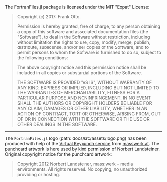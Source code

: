 The FortranFiles.jl package is licensed under the MIT "Expat" License:

> Copyright (c) 2017: Frank Otto.
> 
> Permission is hereby granted, free of charge, to any person obtaining a copy
> of this software and associated documentation files (the "Software"), to deal
> in the Software without restriction, including without limitation the rights
> to use, copy, modify, merge, publish, distribute, sublicense, and/or sell
> copies of the Software, and to permit persons to whom the Software is
> furnished to do so, subject to the following conditions:
> 
> The above copyright notice and this permission notice shall be included in all
> copies or substantial portions of the Software.
> 
> THE SOFTWARE IS PROVIDED "AS IS", WITHOUT WARRANTY OF ANY KIND, EXPRESS OR
> IMPLIED, INCLUDING BUT NOT LIMITED TO THE WARRANTIES OF MERCHANTABILITY,
> FITNESS FOR A PARTICULAR PURPOSE AND NONINFRINGEMENT. IN NO EVENT SHALL THE
> AUTHORS OR COPYRIGHT HOLDERS BE LIABLE FOR ANY CLAIM, DAMAGES OR OTHER
> LIABILITY, WHETHER IN AN ACTION OF CONTRACT, TORT OR OTHERWISE, ARISING FROM,
> OUT OF OR IN CONNECTION WITH THE SOFTWARE OR THE USE OR OTHER DEALINGS IN THE
> SOFTWARE.
> 

----

The `FortranFiles.jl` logo (path: docs/src/assets/logo.png)
has been produced with help of the
[Virtual Keypunch service](http://www.masswerk.at/keypunch/)
from [masswerk.at](http://www.masswerk.at/).
The punchcard artwork is here used by kind permission of Norbert Landsteiner.
Original copyright notice for the punchcard artwork:

> Copyright 2012 Norbert Landsteiner, mass:werk – media environments.
> All rights reserved. No copying, no unauthorized providing or hosting.

